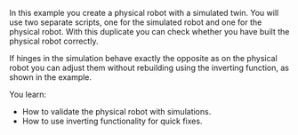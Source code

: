 In this example you create a physical robot with a simulated twin.
You will use two separate scripts, one for the simulated robot and one for the physical robot.
With this duplicate you can check whether you have built the physical robot correctly.

If hinges in the simulation behave exactly the opposite as on the physical robot you can adjust them without rebuilding using the inverting function, as shown in the example.

You learn:
- How to validate the physical robot with simulations.
- How to use inverting functionality for quick fixes.
